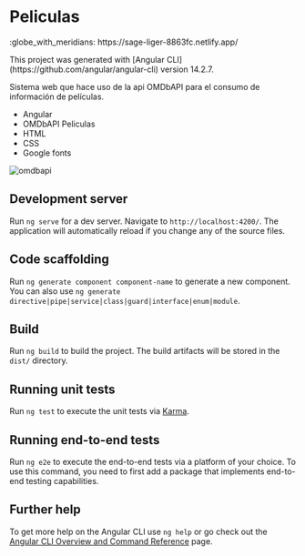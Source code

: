 # Peliculas
<p>:globe_with_meridians: https://sage-liger-8863fc.netlify.app/</p>
<p>This project was generated with [Angular CLI](https://github.com/angular/angular-cli) version 14.2.7.</p>
<p>Sistema web que hace uso de la api OMDbAPI para el consumo de información de películas.</p>

- Angular
- OMDbAPI Peliculas
- HTML
- CSS
- Google fonts

![omdbapi](https://user-images.githubusercontent.com/86317658/203899196-146ca879-8e6e-441e-9bbb-c6bcc60ae6fd.png)


## Development server

Run `ng serve` for a dev server. Navigate to `http://localhost:4200/`. The application will automatically reload if you change any of the source files.

## Code scaffolding

Run `ng generate component component-name` to generate a new component. You can also use `ng generate directive|pipe|service|class|guard|interface|enum|module`.

## Build

Run `ng build` to build the project. The build artifacts will be stored in the `dist/` directory.

## Running unit tests

Run `ng test` to execute the unit tests via [Karma](https://karma-runner.github.io).

## Running end-to-end tests

Run `ng e2e` to execute the end-to-end tests via a platform of your choice. To use this command, you need to first add a package that implements end-to-end testing capabilities.

## Further help

To get more help on the Angular CLI use `ng help` or go check out the [Angular CLI Overview and Command Reference](https://angular.io/cli) page.
